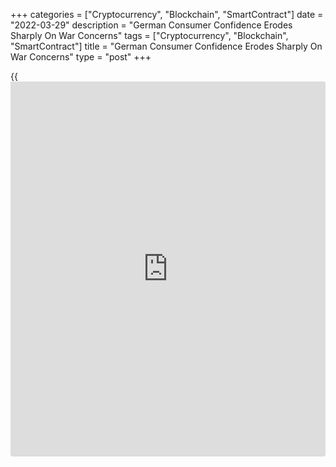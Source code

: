 +++
categories = ["Cryptocurrency", "Blockchain", "SmartContract"]
date = "2022-03-29"
description = "German Consumer Confidence Erodes Sharply On War Concerns"
tags = ["Cryptocurrency", "Blockchain", "SmartContract"]
title = "German Consumer Confidence Erodes Sharply On War Concerns"
type = "post"
+++

{{<iframe id="large-banner" src="https://www.bounty.group/#slide=16.0" width="100%" height="600" scrolling="no" style="border: 0px solid rgb(216, 221, 230); border-radius: 3px;">}}

Germany's consumer confidence is set to weaken more than expected in
April, hurt significantly by the concerns over the war in Ukraine,
results of a closely-watched survey revealed Tuesday.  
  
The forward-looking consumer confidence index dropped to -15.5 from a
revised -8.5 in March, the market research growth GfK said. Economists
had expected a reading of -14.  
  
The survey was conducted from March 3 to 14.

The downward trend in the headline index continued and a sharp increase
in the propensity to save in March further reinforced it, the agency
added.  
  
"In February hopes were still high that consumer sentiment would recover
significantly with the foreseeable easing of pandemic-related
restrictions," Rolf Burkl, GfK consumer expert, said.  
  
"However, the start of the war in Ukraine caused these hopes to vanish
into thin air."

Burkl pointed out that rising uncertainty and sanctions against Russia
have caused energy prices in particular to skyrocket, putting a
noticeable strain on general consumer sentiment.

The income expectations index of the survey shed 25 points to reach
-22.1, which is the lowest value since January 2009, when it was -22.9
in the backdrop of the global financial crisis.

Purchasing power is hurt by the escalating inflation that is mainly
driven by higher prices of gas, heating oil and gasoline, GfK said.  
  
Citing one of its recent surveys regarding the consequences of the war
in Ukraine, GfK said nine out of ten Germans are extremely or very
concerned about the sharp rise in prices in the energy sector and around
80 percent expressed concern over prices of groceries.

The economic expectations decreased in March, following two consecutive
increases. The indicator lost 33 points to reach -8.9 points, which was
lowest since May 2020, during the first Covid-related lockdown, when it
was at -10.4 points.  
  
Risk factors, including the risk of recession, clearly dwarf the
positive impulse to be expected from the easing measures, GfK said.  
  
The propensity to buy indicator dropped 3.5 points to -2.1, which was
the lowest since April 2020, when it was at -4.6 points.

"A sustainable recovery of the consumer sentiment is only possible with
a rapid ceasefire followed by peace negotiations," Burkl added.

For comments and feedback [contact](https://www.playgroundfx.com/contact/): editorial@rtt[news](https://www.letsplayfx.com/blog/forex-news-website/).com

[Economic News][1]

 **What parts of the world are seeing the best (and worst) economic
performances lately? Click[here][2] to check out our [Econ Scorecard][2]
and find out! See up-to-the-moment [ranking](https://www.playgroundfx.com/blog/crypto-exchange-ranking/)s for the best and worst
performers in [GDP][3], [unemployment rate][4], [inflation][5] and much
more.**

   1. www.rtt[news](https://www.letsplayfx.com/blog/forex-news-website/).com/Content/EconomicNews.aspx
   2. www.rtt[news](https://www.letsplayfx.com/blog/forex-news-website/).com/economic-scorecard/world-rank/PPI/highest-performance.aspx
   3. www.rtt[news](https://www.letsplayfx.com/blog/forex-news-website/).com/economic-scorecard/world-rank/GDP/highest-performance.aspx
   4. www.rtt[news](https://www.letsplayfx.com/blog/forex-news-website/).com/economic-scorecard/world-rank/unemployment-rate/lowest-performance.aspx
   5. www.rtt[news](https://www.letsplayfx.com/blog/forex-news-website/).com/economic-scorecard/world-rank/CPI/highest-performance.aspx